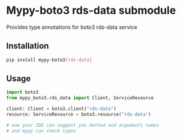 # Mypy-boto3 rds-data submodule

Provides type annotations for boto3 rds-data service

## Installation

```bash
pip install mypy-boto3[rds-data]
```

## Usage

```python
import boto3
from mypy_boto3.rds_data import Client, ServiceResource

client: Client = boto3.client("rds-data")
resource: ServiceResource = boto3.resource("rds-data")

# now your IDE can suggest you method and arguments names
# and mypy can check types
```

